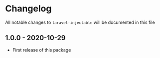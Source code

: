 # Changelog

All notable changes to `laravel-injectable` will be documented in this file

## 1.0.0 - 2020-10-29

- First release of this package
